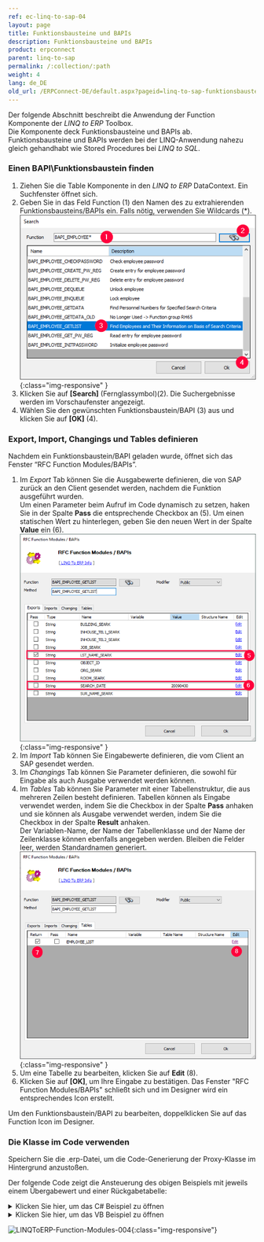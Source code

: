 ```yaml
---
ref: ec-linq-to-sap-04
layout: page
title: Funktionsbausteine und BAPIs
description: Funktionsbausteine und BAPIs
product: erpconnect
parent: linq-to-sap
permalink: /:collection/:path
weight: 4
lang: de_DE
old_url: /ERPConnect-DE/default.aspx?pageid=linq-to-sap-funktionsbausteine-und-bapis
---
```


Der folgende Abschnitt beschreibt die Anwendung der Function Komponente der *LINQ to ERP* Toolbox. <br>
Die Komponente deck Funktionsbausteine und BAPIs ab.
Funktionsbausteine und BAPIs werden bei der LINQ-Anwendung nahezu gleich gehandhabt wie Stored Procedures bei *LINQ to SQL*. 

### Einen BAPI\Funktionsbaustein finden
1. Ziehen Sie die Table Komponente in den *LINQ to ERP* DataContext. Ein Suchfenster öffnet sich.
2. Geben Sie in das Feld Function (1) den Namen des zu extrahierenden Funktionsbausteins/BAPIs ein. Falls nötig, verwenden Sie Wildcards (*).
![LINQToERP-Function-Modules-001](/img/content/LINQToERP-Function-Modules-001.png){:class="img-responsive" }
3. Klicken Sie auf **[Search]** (Fernglassymbol)(2). Die Suchergebnisse werden im Vorschaufenster angezeigt.
4. Wählen Sie den gewünschten Funktionsbaustein/BAPI (3) aus und klicken Sie auf **[OK]** (4).

### Export, Import, Changings und Tables definieren
Nachdem ein Funktionsbaustein/BAPI geladen wurde, öffnet sich das Fenster “RFC Function Modules/BAPIs”.

1. Im *Export* Tab können Sie die Ausgabewerte definieren, die von SAP zurück an den Client gesendet werden, nachdem die Funktion ausgeführt wurden. <br>
Um einen Parameter beim Aufruf im Code dynamisch zu setzen, haken Sie in der Spalte **Pass** die entsprechende Checkbox an (5).
Um einen statischen Wert zu hinterlegen, geben Sie den neuen Wert in der Spalte **Value** ein (6).<br>
![LINQToERP-Function-Modules-002](/img/content/LINQToERP-Function-Modules-002.png){:class="img-responsive" }
2. Im *Import* Tab können Sie Eingabewerte definieren, die vom Client an SAP gesendet werden.
3. Im *Changings* Tab können Sie Parameter definieren, die sowohl für Eingabe als auch Ausgabe verwendet werden können.
4. Im *Tables* Tab können Sie Parameter mit einer Tabellenstruktur, die aus mehreren Zeilen besteht definieren. 
Tabellen können als Eingabe verwendet werden, indem Sie die Checkbox in der Spalte **Pass** anhaken und sie können als Ausgabe verwendet werden, indem Sie die Checkbox in der Spalte **Result** anhaken.<br>
Der Variablen-Name, der Name der Tabellenklasse und der Name der Zeilenklasse können ebenfalls angegeben werden. 
Bleiben die Felder leer, werden Standardnamen generiert. <br>
![LINQToERP-Function-Modules-003](/img/content/LINQToERP-Function-Modules-003.png){:class="img-responsive" }
5. Um eine Tabelle zu bearbeiten, klicken Sie auf **Edit** (8).
6. Klicken Sie auf **[OK]**, um Ihre Eingabe zu bestätigen. Das Fenster "RFC Function Modules/BAPIs" schließt sich und im Designer wird ein entsprechendes Icon erstellt.<br>

Um den Funktionsbaustein/BAPI zu bearbeiten, doppelklicken Sie auf das Function Icon im Designer.

### Die Klasse im Code verwenden
Speichern Sie die .erp-Datei, um die Code-Generierung der Proxy-Klasse im Hintergrund anzustoßen. 

Der folgende Code zeigt die Ansteuerung des obigen Beispiels mit jeweils einem Übergabewert und einer Rückgabetabelle:

<details>
<summary>Klicken Sie hier, um das C# Beispiel zu öffnen</summary>
{% highlight csharp %}
SAPContext sc = new SAPContext("TestUser","SECRET01");
var MyEmpls = sc.BAPI_EMPLOYEE_GETLIST("T*"); 
foreach (var Empl in MyEmpls) 
   Console.WriteLine(Empl.PERNR + " " + Empl.ENAME); 
Console.ReadLine();
{% endhighlight %}
</details>

<details>
<summary>Klicken Sie hier, um das VB Beispiel zu öffnen</summary>
{% highlight visualbasic %}
Dim sc As New LINQTable.SAPContext("TestUser", "SECRET01") 
  
Dim MyEmpls = From t In sc.BAPI_EMPLOYEE_GETLIST("T*") Select t 
  
For Each Empl In MyEmpls 
   Console.WriteLine(Empl.PERNR & " " & Empl.ENAME) 
Next 
  
Console.ReadLine()
{% endhighlight %}
</details>

![LINQToERP-Function-Modules-004](/img/content/LINQToERP-Function-Modules-004.png){:class="img-responsive"}
